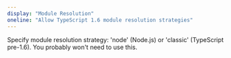 ```yaml
---
display: "Module Resolution"
oneline: "Allow TypeScript 1.6 module resolution strategies"
---
```


Specify module resolution strategy: 'node' (Node.js) or 'classic' (TypeScript pre-1.6). You probably won't need to use this.
